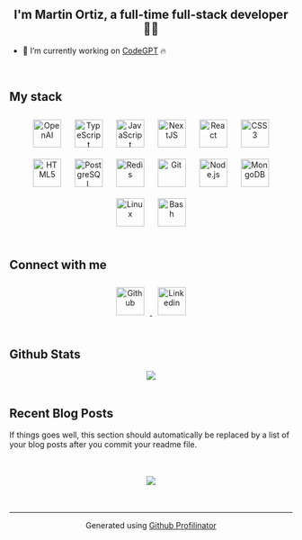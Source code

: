 ## <div align="center">I'm Martin Ortiz, a full-time full-stack developer 👨‍💻</div>  
  

- 🤖 I’m currently working on [CodeGPT](https://codegpt.co/) 🔥
  

<br/>  


## My stack

<div align="center">  
<a href="https://openai.com/" target="_blank"><img style="margin: 10px" src="https://svgl.vercel.app/library/openai.svg" alt="OpenAI" height="50" /></a>  
<a href="https://www.typescriptlang.org/" target="_blank"><img style="margin: 10px" src="https://svgl.vercel.app/library/typescript.svg" alt="TypeScript" height="50" /></a>  
<a href="https://www.javascript.com/" target="_blank"><img style="margin: 10px" src="https://svgl.vercel.app/library/javascript.svg" alt="JavaScript" height="50" /></a>  
<a href="https://nextjs.org/" target="_blank"><img style="margin: 10px" src="https://svgl.vercel.app/library/nextjs.svg" alt="NextJS" height="50" /></a>  
<a href="https://reactjs.org/" target="_blank"><img style="margin: 10px" src="https://svgl.vercel.app/library/react.svg" alt="React" height="50" /></a>  
<a href="https://www.w3schools.com/css/" target="_blank"><img style="margin: 10px" src="https://svgl.vercel.app/library/css.svg" alt="CSS3" height="50" /></a>  
<a href="https://en.wikipedia.org/wiki/HTML5" target="_blank"><img style="margin: 10px" src="https://svgl.vercel.app/library/html5.svg" alt="HTML5" height="50" /></a>  
<a href="https://www.postgresql.org/" target="_blank"><img style="margin: 10px" src="https://svgl.vercel.app/library/postgresql.svg" alt="PostgreSQL" height="50" /></a>  
<a href="https://redis.io/" target="_blank"><img style="margin: 10px" src="https://svgl.vercel.app/library/redis.svg" alt="Redis" height="50" /></a>  
<a href="https://github.com/" target="_blank"><img style="margin: 10px" src="https://svgl.vercel.app/library/git.svg" alt="Git" height="50" /></a>  
<a href="https://nodejs.org/" target="_blank"><img style="margin: 10px" src="https://svgl.vercel.app/library/nodejs.svg" alt="Node.js" height="50" /></a>  
<a href="https://www.mongodb.com/" target="_blank"><img style="margin: 10px" src="https://svgl.vercel.app/library/mongodb.svg" alt="MongoDB" height="50" /></a>  
<a href="https://www.linux.org/" target="_blank"><img style="margin: 10px" src="https://svgl.vercel.app/library/linux.svg" alt="Linux" height="50" /></a>  
<a href="https://www.gnu.org/software/bash/" target="_blank"><img style="margin: 10px" src="https://svgl.vercel.app/library/bash.svg" alt="Bash" height="50" /></a> 
</div>

<br/>  


## Connect with me  
<div align="center">
<a href="https://github.com/Maol-1997" target="_blank">
<img style="margin: 10px" src="https://svgl.vercel.app/library/github.svg" alt="Github" height="50" />
</a>
<a href="https://linkedin.com/in/maol1997" target="_blank">
<img style="margin: 10px" src="https://svgl.vercel.app/library/linkedin.svg" alt="Linkedin" height="50" />
</a>  
</div>  
  
<br/>  

## Github Stats  
<div align="center"><img src="https://github-readme-stats.vercel.app/api?username=maol-1997&show_icons=true&count_private=true&hide_border=true" align="center" /></div>  

<br/>  


## Recent Blog Posts  
<!-- BLOG-POST-LIST:START -->  
If things goes well, this section should automatically be replaced by a list of your blog posts after you commit your readme file. 
<!-- BLOG-POST-LIST:END -->  

<br/>  

  

<br/>  

<div align="center">
<img src="https://komarev.com/ghpvc/?username=maol-1997&&style=flat-square" align="center" />
</div>  
  

<br/>  


<br />

----
<div align="center">Generated using <a href="https://profilinator.rishav.dev/" target="_blank">Github Profilinator</a></div>
